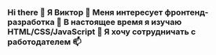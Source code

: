 ### Hi there 👋 Я Виктор 👀 Меня интересует фронтенд-разработка 🌱 В настоящее время я изучаю HTML/CSS/JavaScript 💞️ Я хочу сотрудничать с работодателем 📫
<!--
**ViktorAndreev1/ViktorAndreev1** is a ✨ _special_ ✨ repository because its `README.md` (this file) appears on your GitHub profile.

Here are some ideas to get you started:

- 🔭 I’m currently working on ...
- 🌱 I’m currently learning ...
- 👯 I’m looking to collaborate on ...
- 🤔 I’m looking for help with ...
- 💬 Ask me about ...
- 📫 How to reach me: ...
- 😄 Pronouns: ...
- ⚡ Fun fact: ...
-->
